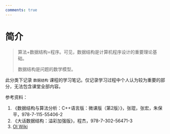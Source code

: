 ```yaml
---
comments: true
---
```


# 简介

> 算法+数据结构=程序。可见，数据结构是计算机程序设计的重要理论基础。
>
> 数据结构是问题的数学模型。

此分类下记录 `数据结构` 课程的学习笔记。仅记录学习过程中个人认为较为重要的部分，无法包含课堂全部内容。

参考资料：

1. 《数据结构与算法分析：C++语言版：微课版（第2版）》，张琨，张宏，朱保平，978-7-115-55406-2
2. 《大话数据结构：溢彩加强版》，程杰，978-7-302-56471-3
3. [OI Wiki](https://oi-wiki.org/)